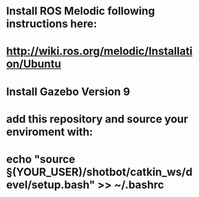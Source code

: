 # Install ROS Melodic <Desktop-Full> following instructions here: 
# http://wiki.ros.org/melodic/Installation/Ubuntu

# Install Gazebo Version 9

# add this repository and source your enviroment with:
# echo "source §(YOUR_USER)/shotbot/catkin_ws/devel/setup.bash" >> ~/.bashrc

